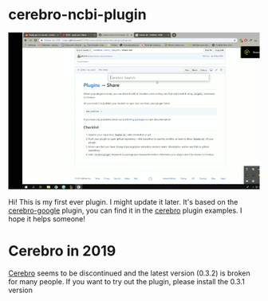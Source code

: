 # cerebro-ncbi-plugin

<img src="gif.gif">

Hi!
This is my first ever plugin. I might update it later.
It's based on the <a href="https://github.com/KELiON/cerebro-google">cerebro-google</a> plugin, you can find it in the <a href="https://github.com/KELiON/cerebro">cerebro</a> plugin examples.
I hope it helps someone!

# Cerebro in 2019

<a href="https://github.com/KELiON/cerebro">Cerebro</a> seems to be discontinued and the latest version (0.3.2) is broken for many people. If you want to try out the plugin, please install the 0.3.1 version

